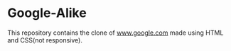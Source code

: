 # Google-Alike

This repository contains the clone of www.google.com made using HTML and CSS(not responsive).
